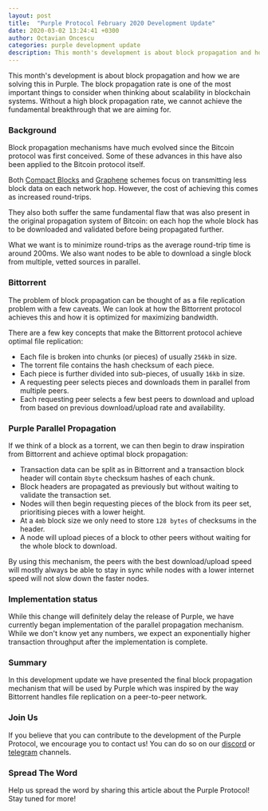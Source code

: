 ```yaml
---
layout: post
title:  "Purple Protocol February 2020 Development Update"
date: 2020-03-02 13:24:41 +0300
author: Octavian Oncescu
categories: purple development update
description: This month's development is about block propagation and how we are solving this in Purple...
--- 
```


This month's development is about block propagation and how we are solving this in Purple. The block propagation rate is one of the most important things to consider when thinking about scalability in blockchain systems. Without a high block propagation rate, we cannot achieve the fundamental breakthrough that we are aiming for. 

### Background
Block propagation mechanisms have much evolved since the Bitcoin protocol was first conceived. Some of these advances in this have also been applied to the Bitcoin protocol itself. 

Both [Compact Blocks](https://bitcoincore.org/en/2016/06/07/compact-blocks-faq/) and [Graphene](https://people.cs.umass.edu/~gbiss/graphene.pdf) schemes focus on transmitting less block data on each network hop. However, the cost of achieving this comes as increased round-trips. 

They also both suffer the same fundamental flaw that was also present in the original propagation system of Bitcoin: on each hop the whole block has to be downloaded and validated before being propagated further.

What we want is to minimize round-trips as the average round-trip time is around 200ms. We also want nodes to be able to download a single block from multiple, vetted sources in parallel.

### Bittorrent
The problem of block propagation can be thought of as a file replication problem with a few caveats. We can look at how the Bittorrent protocol achieves this and how it is optimized for maximizing bandwidth.

There are a few key concepts that make the Bittorrent protocol achieve optimal file replication:
* Each file is broken into chunks (or pieces) of usually `256kb` in size.
* The torrent file contains the hash checksum of each piece.
* Each piece is further divided into sub-pieces, of usually `16kb` in size.
* A requesting peer selects pieces and downloads them in parallel from multiple peers.
* Each requesting peer selects a few best peers to download and upload from based on previous download/upload rate and availability.

### Purple Parallel Propagation
If we think of a block as a torrent, we can then begin to draw inspiration from Bittorrent and achieve optimal block propagation:
* Transaction data can be split as in Bittorrent and a transaction block header will contain `8byte` checksum hashes of each chunk.
* Block headers are propagated as previously but without waiting to validate the transaction set.
* Nodes will then begin requesting pieces of the block from its peer set, prioritising pieces with a lower height.
* At a `4mb` block size we only need to store `128 bytes` of checksums in the header.
* A node will upload pieces of a block to other peers without waiting for the whole block to download.

By using this mechanism, the peers with the best download/upload speed will mostly always be able to stay in sync while nodes with a lower internet speed will not slow down the faster nodes.

### Implementation status
While this change will definitely delay the release of Purple, we have currently began implementation of the parallel propagation mechanism. While we don't know yet any numbers, we expect an exponentially higher transaction throughput after the implementation is complete.

### Summary
In this development update we have presented the final block propagation mechanism that will be used by Purple which was inspired by the way Bittorrent handles file replication on a peer-to-peer network.  

### Join Us
If you believe that you can contribute to the development of the Purple Protocol, we encourage you to contact us! You can do so on our [discord](https://discord.gg/5ZVZnKd) or [telegram](https://t.me/purple_protocol) channels. 

### Spread The Word
Help us spread the word by sharing this article about the Purple Protocol! Stay tuned for more!